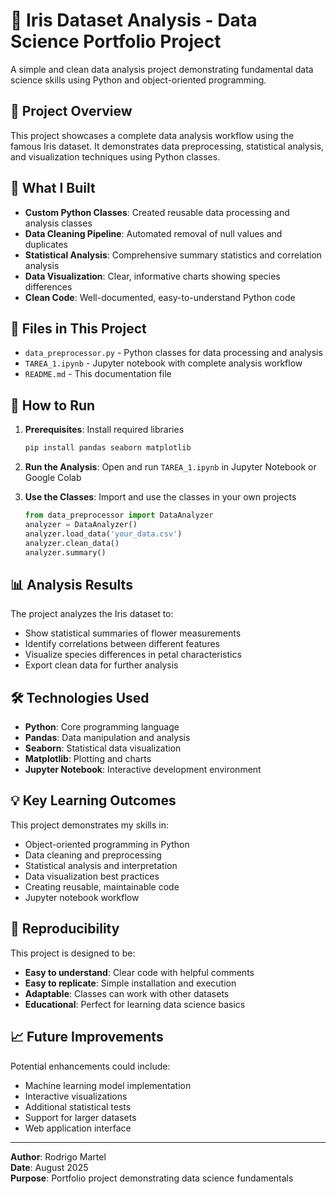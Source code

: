 # 🌸 Iris Dataset Analysis - Data Science Portfolio Project

A simple and clean data analysis project demonstrating fundamental data science skills using Python and object-oriented programming.

## 📖 Project Overview

This project showcases a complete data analysis workflow using the famous Iris dataset. It demonstrates data preprocessing, statistical analysis, and visualization techniques using Python classes.

## 🎯 What I Built

- **Custom Python Classes**: Created reusable data processing and analysis classes
- **Data Cleaning Pipeline**: Automated removal of null values and duplicates
- **Statistical Analysis**: Comprehensive summary statistics and correlation analysis
- **Data Visualization**: Clear, informative charts showing species differences
- **Clean Code**: Well-documented, easy-to-understand Python code

## 📁 Files in This Project

- `data_preprocessor.py` - Python classes for data processing and analysis
- `TAREA_1.ipynb` - Jupyter notebook with complete analysis workflow
- `README.md` - This documentation file

## 🚀 How to Run

1. **Prerequisites**: Install required libraries
   ```bash
   pip install pandas seaborn matplotlib
   ```

2. **Run the Analysis**: Open and run `TAREA_1.ipynb` in Jupyter Notebook or Google Colab

3. **Use the Classes**: Import and use the classes in your own projects
   ```python
   from data_preprocessor import DataAnalyzer
   analyzer = DataAnalyzer()
   analyzer.load_data('your_data.csv')
   analyzer.clean_data()
   analyzer.summary()
   ```

## 📊 Analysis Results

The project analyzes the Iris dataset to:
- Show statistical summaries of flower measurements
- Identify correlations between different features
- Visualize species differences in petal characteristics
- Export clean data for further analysis

## 🛠️ Technologies Used

- **Python**: Core programming language
- **Pandas**: Data manipulation and analysis
- **Seaborn**: Statistical data visualization
- **Matplotlib**: Plotting and charts
- **Jupyter Notebook**: Interactive development environment

## 💡 Key Learning Outcomes

This project demonstrates my skills in:
- Object-oriented programming in Python
- Data cleaning and preprocessing
- Statistical analysis and interpretation
- Data visualization best practices
- Creating reusable, maintainable code
- Jupyter notebook workflow

## 🔄 Reproducibility

This project is designed to be:
- **Easy to understand**: Clear code with helpful comments
- **Easy to replicate**: Simple installation and execution
- **Adaptable**: Classes can work with other datasets
- **Educational**: Perfect for learning data science basics

## 📈 Future Improvements

Potential enhancements could include:
- Machine learning model implementation
- Interactive visualizations
- Additional statistical tests
- Support for larger datasets
- Web application interface

---

**Author**: Rodrigo Martel  
**Date**: August 2025  
**Purpose**: Portfolio project demonstrating data science fundamentals
